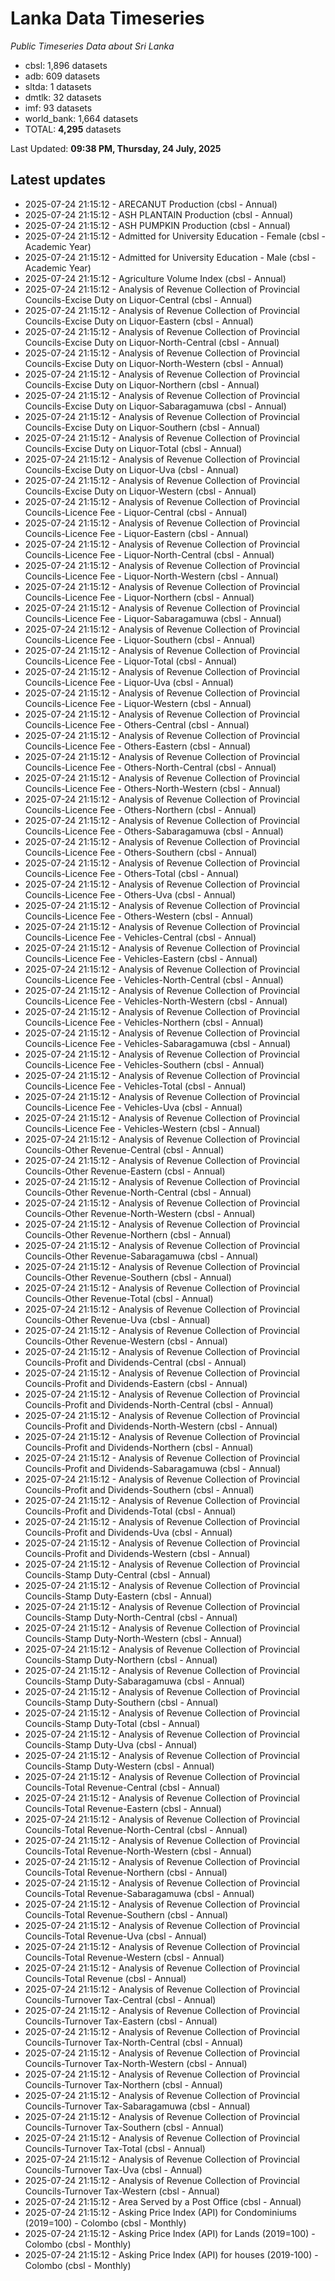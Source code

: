 # Lanka Data Timeseries
*Public Timeseries Data about Sri Lanka*

* cbsl: 1,896 datasets
* adb: 609 datasets
* sltda: 1 datasets
* dmtlk: 32 datasets
* imf: 93 datasets
* world_bank: 1,664 datasets
* TOTAL: **4,295** datasets

Last Updated: **09:38 PM, Thursday, 24 July, 2025**

## Latest updates

* 2025-07-24 21:15:12 - ARECANUT Production (cbsl - Annual)
* 2025-07-24 21:15:12 - ASH PLANTAIN Production (cbsl - Annual)
* 2025-07-24 21:15:12 - ASH PUMPKIN Production (cbsl - Annual)
* 2025-07-24 21:15:12 - Admitted for University Education - Female (cbsl - Academic Year)
* 2025-07-24 21:15:12 - Admitted for University Education - Male (cbsl - Academic Year)
* 2025-07-24 21:15:12 - Agriculture Volume Index (cbsl - Annual)
* 2025-07-24 21:15:12 - Analysis of Revenue Collection of Provincial Councils-Excise Duty on Liquor-Central (cbsl - Annual)
* 2025-07-24 21:15:12 - Analysis of Revenue Collection of Provincial Councils-Excise Duty on Liquor-Eastern (cbsl - Annual)
* 2025-07-24 21:15:12 - Analysis of Revenue Collection of Provincial Councils-Excise Duty on Liquor-North-Central (cbsl - Annual)
* 2025-07-24 21:15:12 - Analysis of Revenue Collection of Provincial Councils-Excise Duty on Liquor-North-Western (cbsl - Annual)
* 2025-07-24 21:15:12 - Analysis of Revenue Collection of Provincial Councils-Excise Duty on Liquor-Northern (cbsl - Annual)
* 2025-07-24 21:15:12 - Analysis of Revenue Collection of Provincial Councils-Excise Duty on Liquor-Sabaragamuwa (cbsl - Annual)
* 2025-07-24 21:15:12 - Analysis of Revenue Collection of Provincial Councils-Excise Duty on Liquor-Southern (cbsl - Annual)
* 2025-07-24 21:15:12 - Analysis of Revenue Collection of Provincial Councils-Excise Duty on Liquor-Total (cbsl - Annual)
* 2025-07-24 21:15:12 - Analysis of Revenue Collection of Provincial Councils-Excise Duty on Liquor-Uva (cbsl - Annual)
* 2025-07-24 21:15:12 - Analysis of Revenue Collection of Provincial Councils-Excise Duty on Liquor-Western (cbsl - Annual)
* 2025-07-24 21:15:12 - Analysis of Revenue Collection of Provincial Councils-Licence Fee - Liquor-Central (cbsl - Annual)
* 2025-07-24 21:15:12 - Analysis of Revenue Collection of Provincial Councils-Licence Fee - Liquor-Eastern (cbsl - Annual)
* 2025-07-24 21:15:12 - Analysis of Revenue Collection of Provincial Councils-Licence Fee - Liquor-North-Central (cbsl - Annual)
* 2025-07-24 21:15:12 - Analysis of Revenue Collection of Provincial Councils-Licence Fee - Liquor-North-Western (cbsl - Annual)
* 2025-07-24 21:15:12 - Analysis of Revenue Collection of Provincial Councils-Licence Fee - Liquor-Northern (cbsl - Annual)
* 2025-07-24 21:15:12 - Analysis of Revenue Collection of Provincial Councils-Licence Fee - Liquor-Sabaragamuwa (cbsl - Annual)
* 2025-07-24 21:15:12 - Analysis of Revenue Collection of Provincial Councils-Licence Fee - Liquor-Southern (cbsl - Annual)
* 2025-07-24 21:15:12 - Analysis of Revenue Collection of Provincial Councils-Licence Fee - Liquor-Total (cbsl - Annual)
* 2025-07-24 21:15:12 - Analysis of Revenue Collection of Provincial Councils-Licence Fee - Liquor-Uva (cbsl - Annual)
* 2025-07-24 21:15:12 - Analysis of Revenue Collection of Provincial Councils-Licence Fee - Liquor-Western (cbsl - Annual)
* 2025-07-24 21:15:12 - Analysis of Revenue Collection of Provincial Councils-Licence Fee - Others-Central (cbsl - Annual)
* 2025-07-24 21:15:12 - Analysis of Revenue Collection of Provincial Councils-Licence Fee - Others-Eastern (cbsl - Annual)
* 2025-07-24 21:15:12 - Analysis of Revenue Collection of Provincial Councils-Licence Fee - Others-North-Central (cbsl - Annual)
* 2025-07-24 21:15:12 - Analysis of Revenue Collection of Provincial Councils-Licence Fee - Others-North-Western (cbsl - Annual)
* 2025-07-24 21:15:12 - Analysis of Revenue Collection of Provincial Councils-Licence Fee - Others-Northern (cbsl - Annual)
* 2025-07-24 21:15:12 - Analysis of Revenue Collection of Provincial Councils-Licence Fee - Others-Sabaragamuwa (cbsl - Annual)
* 2025-07-24 21:15:12 - Analysis of Revenue Collection of Provincial Councils-Licence Fee - Others-Southern (cbsl - Annual)
* 2025-07-24 21:15:12 - Analysis of Revenue Collection of Provincial Councils-Licence Fee - Others-Total (cbsl - Annual)
* 2025-07-24 21:15:12 - Analysis of Revenue Collection of Provincial Councils-Licence Fee - Others-Uva (cbsl - Annual)
* 2025-07-24 21:15:12 - Analysis of Revenue Collection of Provincial Councils-Licence Fee - Others-Western (cbsl - Annual)
* 2025-07-24 21:15:12 - Analysis of Revenue Collection of Provincial Councils-Licence Fee - Vehicles-Central (cbsl - Annual)
* 2025-07-24 21:15:12 - Analysis of Revenue Collection of Provincial Councils-Licence Fee - Vehicles-Eastern (cbsl - Annual)
* 2025-07-24 21:15:12 - Analysis of Revenue Collection of Provincial Councils-Licence Fee - Vehicles-North-Central (cbsl - Annual)
* 2025-07-24 21:15:12 - Analysis of Revenue Collection of Provincial Councils-Licence Fee - Vehicles-North-Western (cbsl - Annual)
* 2025-07-24 21:15:12 - Analysis of Revenue Collection of Provincial Councils-Licence Fee - Vehicles-Northern (cbsl - Annual)
* 2025-07-24 21:15:12 - Analysis of Revenue Collection of Provincial Councils-Licence Fee - Vehicles-Sabaragamuwa (cbsl - Annual)
* 2025-07-24 21:15:12 - Analysis of Revenue Collection of Provincial Councils-Licence Fee - Vehicles-Southern (cbsl - Annual)
* 2025-07-24 21:15:12 - Analysis of Revenue Collection of Provincial Councils-Licence Fee - Vehicles-Total (cbsl - Annual)
* 2025-07-24 21:15:12 - Analysis of Revenue Collection of Provincial Councils-Licence Fee - Vehicles-Uva (cbsl - Annual)
* 2025-07-24 21:15:12 - Analysis of Revenue Collection of Provincial Councils-Licence Fee - Vehicles-Western (cbsl - Annual)
* 2025-07-24 21:15:12 - Analysis of Revenue Collection of Provincial Councils-Other Revenue-Central (cbsl - Annual)
* 2025-07-24 21:15:12 - Analysis of Revenue Collection of Provincial Councils-Other Revenue-Eastern (cbsl - Annual)
* 2025-07-24 21:15:12 - Analysis of Revenue Collection of Provincial Councils-Other Revenue-North-Central (cbsl - Annual)
* 2025-07-24 21:15:12 - Analysis of Revenue Collection of Provincial Councils-Other Revenue-North-Western (cbsl - Annual)
* 2025-07-24 21:15:12 - Analysis of Revenue Collection of Provincial Councils-Other Revenue-Northern (cbsl - Annual)
* 2025-07-24 21:15:12 - Analysis of Revenue Collection of Provincial Councils-Other Revenue-Sabaragamuwa (cbsl - Annual)
* 2025-07-24 21:15:12 - Analysis of Revenue Collection of Provincial Councils-Other Revenue-Southern (cbsl - Annual)
* 2025-07-24 21:15:12 - Analysis of Revenue Collection of Provincial Councils-Other Revenue-Total (cbsl - Annual)
* 2025-07-24 21:15:12 - Analysis of Revenue Collection of Provincial Councils-Other Revenue-Uva (cbsl - Annual)
* 2025-07-24 21:15:12 - Analysis of Revenue Collection of Provincial Councils-Other Revenue-Western (cbsl - Annual)
* 2025-07-24 21:15:12 - Analysis of Revenue Collection of Provincial Councils-Profit and Dividends-Central (cbsl - Annual)
* 2025-07-24 21:15:12 - Analysis of Revenue Collection of Provincial Councils-Profit and Dividends-Eastern (cbsl - Annual)
* 2025-07-24 21:15:12 - Analysis of Revenue Collection of Provincial Councils-Profit and Dividends-North-Central (cbsl - Annual)
* 2025-07-24 21:15:12 - Analysis of Revenue Collection of Provincial Councils-Profit and Dividends-North-Western (cbsl - Annual)
* 2025-07-24 21:15:12 - Analysis of Revenue Collection of Provincial Councils-Profit and Dividends-Northern (cbsl - Annual)
* 2025-07-24 21:15:12 - Analysis of Revenue Collection of Provincial Councils-Profit and Dividends-Sabaragamuwa (cbsl - Annual)
* 2025-07-24 21:15:12 - Analysis of Revenue Collection of Provincial Councils-Profit and Dividends-Southern (cbsl - Annual)
* 2025-07-24 21:15:12 - Analysis of Revenue Collection of Provincial Councils-Profit and Dividends-Total (cbsl - Annual)
* 2025-07-24 21:15:12 - Analysis of Revenue Collection of Provincial Councils-Profit and Dividends-Uva (cbsl - Annual)
* 2025-07-24 21:15:12 - Analysis of Revenue Collection of Provincial Councils-Profit and Dividends-Western (cbsl - Annual)
* 2025-07-24 21:15:12 - Analysis of Revenue Collection of Provincial Councils-Stamp Duty-Central (cbsl - Annual)
* 2025-07-24 21:15:12 - Analysis of Revenue Collection of Provincial Councils-Stamp Duty-Eastern (cbsl - Annual)
* 2025-07-24 21:15:12 - Analysis of Revenue Collection of Provincial Councils-Stamp Duty-North-Central (cbsl - Annual)
* 2025-07-24 21:15:12 - Analysis of Revenue Collection of Provincial Councils-Stamp Duty-North-Western (cbsl - Annual)
* 2025-07-24 21:15:12 - Analysis of Revenue Collection of Provincial Councils-Stamp Duty-Northern (cbsl - Annual)
* 2025-07-24 21:15:12 - Analysis of Revenue Collection of Provincial Councils-Stamp Duty-Sabaragamuwa (cbsl - Annual)
* 2025-07-24 21:15:12 - Analysis of Revenue Collection of Provincial Councils-Stamp Duty-Southern (cbsl - Annual)
* 2025-07-24 21:15:12 - Analysis of Revenue Collection of Provincial Councils-Stamp Duty-Total (cbsl - Annual)
* 2025-07-24 21:15:12 - Analysis of Revenue Collection of Provincial Councils-Stamp Duty-Uva (cbsl - Annual)
* 2025-07-24 21:15:12 - Analysis of Revenue Collection of Provincial Councils-Stamp Duty-Western (cbsl - Annual)
* 2025-07-24 21:15:12 - Analysis of Revenue Collection of Provincial Councils-Total Revenue-Central (cbsl - Annual)
* 2025-07-24 21:15:12 - Analysis of Revenue Collection of Provincial Councils-Total Revenue-Eastern (cbsl - Annual)
* 2025-07-24 21:15:12 - Analysis of Revenue Collection of Provincial Councils-Total Revenue-North-Central (cbsl - Annual)
* 2025-07-24 21:15:12 - Analysis of Revenue Collection of Provincial Councils-Total Revenue-North-Western (cbsl - Annual)
* 2025-07-24 21:15:12 - Analysis of Revenue Collection of Provincial Councils-Total Revenue-Northern (cbsl - Annual)
* 2025-07-24 21:15:12 - Analysis of Revenue Collection of Provincial Councils-Total Revenue-Sabaragamuwa (cbsl - Annual)
* 2025-07-24 21:15:12 - Analysis of Revenue Collection of Provincial Councils-Total Revenue-Southern (cbsl - Annual)
* 2025-07-24 21:15:12 - Analysis of Revenue Collection of Provincial Councils-Total Revenue-Uva (cbsl - Annual)
* 2025-07-24 21:15:12 - Analysis of Revenue Collection of Provincial Councils-Total Revenue-Western (cbsl - Annual)
* 2025-07-24 21:15:12 - Analysis of Revenue Collection of Provincial Councils-Total Revenue (cbsl - Annual)
* 2025-07-24 21:15:12 - Analysis of Revenue Collection of Provincial Councils-Turnover Tax-Central (cbsl - Annual)
* 2025-07-24 21:15:12 - Analysis of Revenue Collection of Provincial Councils-Turnover Tax-Eastern (cbsl - Annual)
* 2025-07-24 21:15:12 - Analysis of Revenue Collection of Provincial Councils-Turnover Tax-North-Central (cbsl - Annual)
* 2025-07-24 21:15:12 - Analysis of Revenue Collection of Provincial Councils-Turnover Tax-North-Western (cbsl - Annual)
* 2025-07-24 21:15:12 - Analysis of Revenue Collection of Provincial Councils-Turnover Tax-Northern (cbsl - Annual)
* 2025-07-24 21:15:12 - Analysis of Revenue Collection of Provincial Councils-Turnover Tax-Sabaragamuwa (cbsl - Annual)
* 2025-07-24 21:15:12 - Analysis of Revenue Collection of Provincial Councils-Turnover Tax-Southern (cbsl - Annual)
* 2025-07-24 21:15:12 - Analysis of Revenue Collection of Provincial Councils-Turnover Tax-Total (cbsl - Annual)
* 2025-07-24 21:15:12 - Analysis of Revenue Collection of Provincial Councils-Turnover Tax-Uva (cbsl - Annual)
* 2025-07-24 21:15:12 - Analysis of Revenue Collection of Provincial Councils-Turnover Tax-Western (cbsl - Annual)
* 2025-07-24 21:15:12 - Area Served by a Post Office (cbsl - Annual)
* 2025-07-24 21:15:12 - Asking Price Index (API) for Condominiums (2019=100) - Colombo (cbsl - Monthly)
* 2025-07-24 21:15:12 - Asking Price Index (API) for Lands (2019=100) - Colombo (cbsl - Monthly)
* 2025-07-24 21:15:12 - Asking Price Index (API) for houses (2019-100) - Colombo (cbsl - Monthly)
